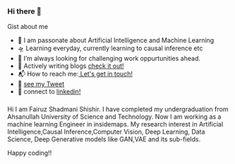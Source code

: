 ### Hi there 👋

Gist about me

- 🎤 I am passonate about Artificial Intelligence and Machine Learning
- 🛸 Learning everyday, currently learning to causal inference etc
- 🌋 I’m always looking for challenging work oppurtunities ahead.
- 💬 Actively writing blogs [check it out!](https://medium.com/@fsshishir95)
- 📬 How to reach me:<a href="mailto:fsshishir95@gmail.com"> Let's get in touch!</a>
- 🐣 [see my Tweet](https://twitter.com/fairuz_shadmani)
- 💬 connect to [linkedin!](https://www.linkedin.com/in/fairuz-shadmani-shishir-558a13142/)


###

Hi I am Fairuz Shadmani Shishir. I have completed my undergraduation from Ahsanullah University of Science and Technology. Now I am working as a machine learning Engineer in insidemaps. My research interest in Artificial Intelligence,Causal Inference,Computer Vision, Deep Learning, Data Science, Deep Generative models like GAN,VAE and its sub-fields.

Happy coding!!
